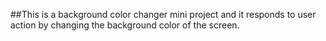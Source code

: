 ##This is a background color changer mini project and it responds to user action by changing the background color of the screen.
